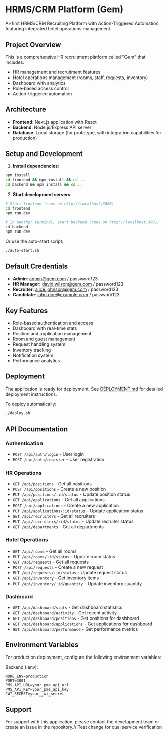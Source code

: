 # HRMS/CRM Platform (Gem)

AI-first HRMS/CRM Recruiting Platform with Action-Triggered Automation, featuring integrated hotel operations management.

## Project Overview

This is a comprehensive HR recruitment platform called "Gem" that includes:
- HR management and recruitment features
- Hotel operations management (rooms, staff, requests, inventory)
- Dashboard with analytics
- Role-based access control
- Action-triggered automation

## Architecture

- **Frontend**: Next.js application with React
- **Backend**: Node.js/Express API server
- **Database**: Local storage (for prototype, with integration capabilities for production)

## Setup and Development

1. **Install dependencies**:
```bash
npm install
cd frontend && npm install && cd ..
cd backend && npm install && cd ..
```

2. **Start development servers**:
```bash
# Start frontend (runs on http://localhost:3000)
cd frontend
npm run dev

# In another terminal, start backend (runs on http://localhost:3001)
cd backend
npm run dev
```

Or use the auto-start script:
```bash
./auto-start.sh
```

## Default Credentials

- **Admin**: admin@gem.com / password123
- **HR Manager**: david.wilson@gem.com / password123
- **Recruiter**: alice.johnson@gem.com / password123
- **Candidate**: john.doe@example.com / password123

## Key Features

- Role-based authentication and access
- Dashboard with real-time stats
- Position and application management
- Room and guest management
- Request handling system
- Inventory tracking
- Notification system
- Performance analytics

## Deployment

The application is ready for deployment. See [DEPLOYMENT.md](./DEPLOYMENT.md) for detailed deployment instructions.

To deploy automatically:
```bash
./deploy.sh
```

## API Documentation

### Authentication
- `POST /api/auth/login` - User login
- `POST /api/auth/register` - User registration

### HR Operations
- `GET /api/positions` - Get all positions
- `POST /api/positions` - Create a new position
- `PUT /api/positions/:id/status` - Update position status
- `GET /api/applications` - Get all applications
- `POST /api/applications` - Create a new application
- `PUT /api/applications/:id/status` - Update application status
- `GET /api/recruiters` - Get all recruiters
- `PUT /api/recruiters/:id/status` - Update recruiter status
- `GET /api/departments` - Get all departments

### Hotel Operations
- `GET /api/rooms` - Get all rooms
- `PUT /api/rooms/:id/status` - Update room status
- `GET /api/requests` - Get all requests
- `POST /api/requests` - Create a new request
- `PUT /api/requests/:id/status` - Update request status
- `GET /api/inventory` - Get inventory items
- `PUT /api/inventory/:id/quantity` - Update inventory quantity

### Dashboard
- `GET /api/dashboard/stats` - Get dashboard statistics
- `GET /api/dashboard/activity` - Get recent activity
- `GET /api/dashboard/positions` - Get positions for dashboard
- `GET /api/dashboard/applications` - Get applications for dashboard
- `GET /api/dashboard/performance` - Get performance metrics

## Environment Variables

For production deployment, configure the following environment variables:

Backend (.env):
```
NODE_ENV=production
PORT=3001
PMS_API_URL=your_pms_api_url
PMS_API_KEY=your_pms_api_key
JWT_SECRET=your_jwt_secret
```

## Support

For support with this application, please contact the development team or create an issue in the repository.// Test change for dual service verification
